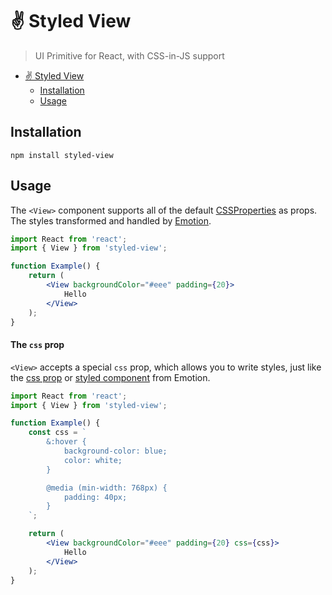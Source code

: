 # ✌️ Styled View

> UI Primitive for React, with CSS-in-JS support

<!-- START doctoc generated TOC please keep comment here to allow auto update -->
<!-- DON'T EDIT THIS SECTION, INSTEAD RE-RUN doctoc TO UPDATE -->

-   [✌️ Styled View](#%EF%B8%8F-styled-view)
    -   [Installation](#installation)
    -   [Usage](#usage)

<!-- END doctoc generated TOC please keep comment here to allow auto update -->

## Installation

```
npm install styled-view
```

## Usage

The `<View>` component supports all of the default [CSSProperties](https://github.com/ItsJonQ/is-style-prop-valid/blob/master/src/CSSProperty.js#L47) as props. The styles transformed and handled by [Emotion](https://emotion.sh/docs/introduction).

```jsx
import React from 'react';
import { View } from 'styled-view';

function Example() {
	return (
		<View backgroundColor="#eee" padding={20}>
			Hello
		</View>
	);
}
```

#### The `css` prop

`<View>` accepts a special `css` prop, which allows you to write styles, just like the [css prop](https://emotion.sh/docs/css-prop#string-styles) or [styled component](https://emotion.sh/docs/styled#styling-elements-and-components) from Emotion.

```jsx
import React from 'react';
import { View } from 'styled-view';

function Example() {
	const css = `
        &:hover {
            background-color: blue;
            color: white;
        }

        @media (min-width: 768px) {
            padding: 40px;
        }
    `;

	return (
		<View backgroundColor="#eee" padding={20} css={css}>
			Hello
		</View>
	);
}
```
